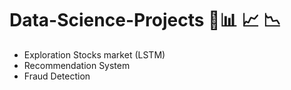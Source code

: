 # Data-Science-Projects 🐋📊 📈 📉
- Exploration Stocks market (LSTM)
- Recommendation System
- Fraud Detection
